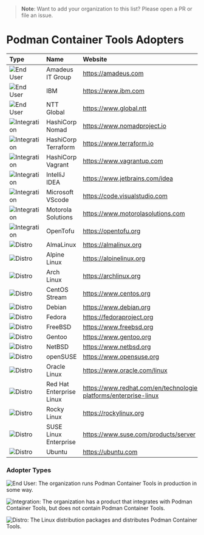 > **Note**: Want to add your organization to this list? Please open a PR or file an issue.

# Podman Container Tools Adopters

| Type | Name | Website |
| :---- | :---- | :---- |
| ![End User](https://img.shields.io/badge/End_User-blue) | Amadeus IT Group | https://amadeus.com |
| ![End User](https://img.shields.io/badge/End_User-blue) | IBM | https://www.ibm.com |
| ![End User](https://img.shields.io/badge/End_User-blue) | NTT Global | https://www.global.ntt |
| ![Integration](https://img.shields.io/badge/Integration-red) | HashiCorp Nomad | https://www.nomadproject.io |
| ![Integration](https://img.shields.io/badge/Integration-red) | HashiCorp Terraform | https://www.terraform.io |
| ![Integration](https://img.shields.io/badge/Integration-red) | HashiCorp Vagrant | https://www.vagrantup.com |
| ![Integration](https://img.shields.io/badge/Integration-red) | IntelliJ IDEA | https://www.jetbrains.com/idea |
| ![Integration](https://img.shields.io/badge/Integration-red) | Microsoft VScode | https://code.visualstudio.com |
| ![Integration](https://img.shields.io/badge/Integration-red) | Motorola Solutions | https://www.motorolasolutions.com |
| ![Integration](https://img.shields.io/badge/Integration-red) | OpenTofu | https://opentofu.org |
| ![Distro](https://img.shields.io/badge/Distro-8A2BE2) | AlmaLinux | https://almalinux.org |
| ![Distro](https://img.shields.io/badge/Distro-8A2BE2) | Alpine Linux | https://alpinelinux.org |
| ![Distro](https://img.shields.io/badge/Distro-8A2BE2) | Arch Linux | https://archlinux.org |
| ![Distro](https://img.shields.io/badge/Distro-8A2BE2) | CentOS Stream | https://www.centos.org |
| ![Distro](https://img.shields.io/badge/Distro-8A2BE2) | Debian | https://www.debian.org |
| ![Distro](https://img.shields.io/badge/Distro-8A2BE2) | Fedora | https://fedoraproject.org |
| ![Distro](https://img.shields.io/badge/Distro-8A2BE2) | FreeBSD | https://www.freebsd.org |
| ![Distro](https://img.shields.io/badge/Distro-8A2BE2) | Gentoo | https://www.gentoo.org |
| ![Distro](https://img.shields.io/badge/Distro-8A2BE2) | NetBSD | https://www.netbsd.org |
| ![Distro](https://img.shields.io/badge/Distro-8A2BE2) | openSUSE | https://www.opensuse.org |
| ![Distro](https://img.shields.io/badge/Distro-8A2BE2) | Oracle Linux | https://www.oracle.com/linux |
| ![Distro](https://img.shields.io/badge/Distro-8A2BE2) | Red Hat Enterprise Linux | https://www.redhat.com/en/technologies/linux-platforms/enterprise-linux |
| ![Distro](https://img.shields.io/badge/Distro-8A2BE2) | Rocky Linux | https://rockylinux.org |
| ![Distro](https://img.shields.io/badge/Distro-8A2BE2) | SUSE Linux Enterprise | https://www.suse.com/products/server |
| ![Distro](https://img.shields.io/badge/Distro-8A2BE2) | Ubuntu | https://ubuntu.com |

### Adopter Types
![End User](https://img.shields.io/badge/End_User-blue): The organization runs Podman Container Tools in production in some way.

![Integration](https://img.shields.io/badge/Integration-red): The organization has a product that integrates with Podman Container Tools, but does not contain Podman Container Tools.

![Distro](https://img.shields.io/badge/Distro-8A2BE2): The Linux distribution packages and distributes Podman Container Tools.